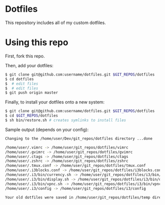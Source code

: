 # Dotfiles
This repository includes all of my custom dotfiles. 

# Using this repo

First, fork this repo.

Then, add your dotfiles:

```sh
$ git clone git@github.com:username/dotfiles.git $GIT_REPOS/dotfiles
$ cd dotfiles
$  # edit files
$  # edit files
$ git push origin master
```

Finally, to install your dotfiles onto a new system:

```sh
$ git clone git@github.com:username/dotfiles.git $GIT_REPOS/dotfiles
$ cd $GIT_REPOS/dotfiles
$ sh bin/restore.sh # creates symlinks to install files
```

Sample output (depends on your config):

```sh
Changing to the /home/user/Dev/git_repos/dotfiles directory ...done

/home/user/.vimrc -> /home/user/git_repos/dotfiles/vimrc
/home/user/.gvimrc -> /home/user/git_repos/dotfiles/gvimrc
/home/user/.ctags -> /home/user/git_repos/dotfiles/ctags
/home/user/.zshrc -> /home/user/git_repos/dotfiles/zshrc
/home/user/.tmux.conf -> /home/user/git_repos/dotfiles/tmux.conf
/home/user/.i3blocks.conf -> /home/user/git_repos/dotfiles/i3blocks.conf
/home/user/.i3/bin/currency.sh -> /home/user/git_repos/dotfiles/i3/bin/currency.sh
/home/user/.i3/bin/display.sh -> /home/user/git_repos/dotfiles/i3/bin/display.sh
/home/user/.i3/bin/vpnc.sh -> /home/user/git_repos/dotfiles/i3/bin/vpnc.sh
/home/user/.i3/config -> /home/user/git_repos/dotfiles/i3/config

Your old dotfiles were saved in /home/user/git_repos/dotfiles/temp directory if any
```
